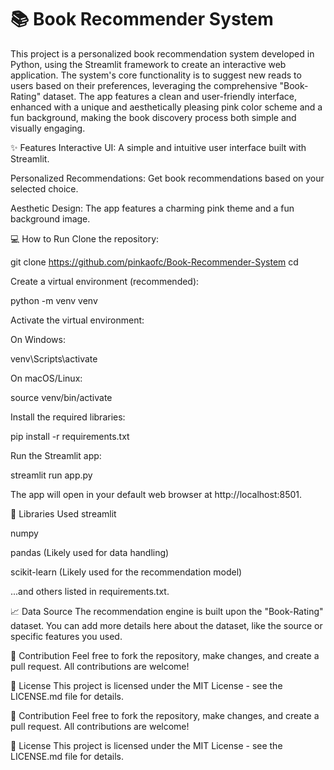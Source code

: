 # 📚 Book Recommender System #
This project is a personalized book recommendation system developed in Python, using the Streamlit framework to create an interactive web application. The system's core functionality is to suggest new reads to users based on their preferences, leveraging the comprehensive "Book-Rating" dataset. The app features a clean and user-friendly interface, enhanced with a unique and aesthetically pleasing pink color scheme and a fun background, making the book discovery process both simple and visually engaging.

✨ Features
Interactive UI: A simple and intuitive user interface built with Streamlit.

Personalized Recommendations: Get book recommendations based on your selected choice.

Aesthetic Design: The app features a charming pink theme and a fun background image.

💻 How to Run
Clone the repository:

git clone <https://github.com/pinkaofc/Book-Recommender-System>
cd <Book-Recommender-System>


Create a virtual environment (recommended):

python -m venv venv



Activate the virtual environment:

On Windows:

venv\Scripts\activate



On macOS/Linux:

source venv/bin/activate



Install the required libraries:

pip install -r requirements.txt



Run the Streamlit app:

streamlit run app.py



The app will open in your default web browser at http://localhost:8501.

📜 Libraries Used
streamlit

numpy

pandas (Likely used for data handling)

scikit-learn (Likely used for the recommendation model)

...and others listed in requirements.txt.

📈 Data Source
The recommendation engine is built upon the "Book-Rating" dataset.
You can add more details here about the dataset, like the source or specific features you used.

🤝 Contribution
Feel free to fork the repository, make changes, and create a pull request. All contributions are welcome!

📄 License
This project is licensed under the MIT License - see the LICENSE.md file for details.

🤝 Contribution
Feel free to fork the repository, make changes, and create a pull request. All contributions are welcome!

📄 License
This project is licensed under the MIT License - see the LICENSE.md file for details.
